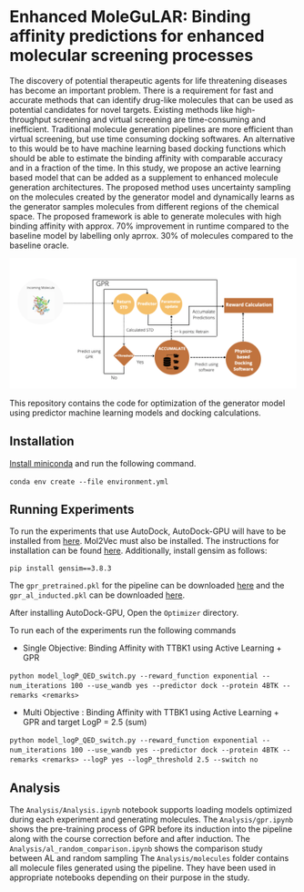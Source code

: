 # Enhanced MoleGuLAR: Binding affinity predictions for enhanced molecular screening processes
The discovery of potential therapeutic agents for life threatening diseases has become an important problem. There is a requirement for fast and accurate methods that can identify drug-like molecules that can be used as potential candidates for novel targets. Existing methods like high-throughput screening and virtual screening are time-consuming and inefficient. Traditional molecule generation pipelines are more efficient than virtual screening, but use time consuming docking softwares. An alternative to this would be to have machine learning based docking functions which should be able to estimate the binding affinity with comparable accuracy and in a fraction of the time. In this study, we propose an active learning based model that can be added as a supplement to enhanced molecule generation architectures. The proposed method uses uncertainty sampling on the molecules created by the generator model and dynamically learns as the generator samples molecules from different regions of the chemical space. The proposed framework is able to generate molecules with high binding affinity with approx. 70% improvement in runtime compared to the baseline model by labelling only aprrox. 30% of molecules compared to the baseline oracle. 

![Pipeline](Images/enhanced_pipeline.png "Pipeline")

This repository contains the code for optimization of the generator model using predictor machine learning models and docking calculations.


Installation
------------
[Install miniconda](https://docs.conda.io/en/latest/miniconda.html) and run the following command.

```conda env create --file environment.yml```

Running Experiments
--------------
To run the experiments that use AutoDock, AutoDock-GPU will have to be installed from [here](https://github.com/ccsb-scripps/AutoDock-GPU).
Mol2Vec must also be installed. The instructions for installation can be found [here](https://github.com/samoturk/mol2vec). Additionally, install gensim as follows:
```
pip install gensim==3.8.3
```
The `gpr_pretrained.pkl` for the pipeline can be downloaded [here](https://iiitaphyd-my.sharepoint.com/:u:/g/personal/karthik_viswanathan_research_iiit_ac_in/EZj4SkuSsc9Fqj41zUC84AYBbhXyhtGrPtW_dsvSNDDJQg?e=l4w9KA) and the `gpr_al_inducted.pkl` can be downloaded [here](https://iiitaphyd-my.sharepoint.com/:u:/g/personal/karthik_viswanathan_research_iiit_ac_in/EQ4LkwsbvZxKjC6V0aVuh60BagYHgoyPFaEJYwS0MJnf6A?e=2a42dr).

After installing AutoDock-GPU, Open the `Optimizer` directory.

To run each of the experiments run the following commands
- Single Objective: Binding Affinity with TTBK1 using Active Learning + GPR

```python model_logP_QED_switch.py --reward_function exponential --num_iterations 100 --use_wandb yes --predictor dock --protein 4BTK --remarks <remarks>```

- Multi Objective : Binding Affinity with TTBK1 using Active Learning + GPR and target LogP = 2.5 (sum)

```python model_logP_QED_switch.py --reward_function exponential --num_iterations 100 --use_wandb yes --predictor dock --protein 4BTK --remarks <remarks> --logP yes --logP_threshold 2.5 --switch no```


Analysis
-----------
The `Analysis/Analysis.ipynb` notebook supports loading models optimized during each experiment and generating molecules.
The `Analysis/gpr.ipynb` shows the pre-training process of GPR before its induction into the pipeline along with the course correction before and after induction.
The `Analysis/al_random_comparison.ipynb` shows the comparison study between AL and random sampling
The `Analysis/molecules` folder contains all molecule files generated using the pipeline. They have been used in appropriate notebooks depending on their purpose in the study. 
